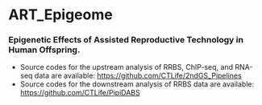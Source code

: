 # ART_Epigeome
### Epigenetic Effects of Assisted Reproductive Technology in Human Offspring.
+ Source codes for the upstream analysis of RRBS, ChIP-seq, and RNA-seq data are available: https://github.com/CTLife/2ndGS_Pipelines    
+ Source codes for the downstream analysis of RRBS data are available: https://github.com/CTLife/PipiDABS   

